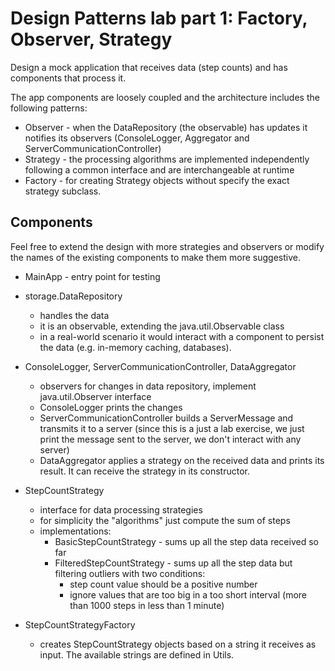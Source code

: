 # Design Patterns lab part 1: Factory, Observer, Strategy

Design a mock application that receives data (step counts) and has components that process it.

The app components are loosely coupled and the architecture includes the following patterns:
* Observer - when the DataRepository (the observable) has updates it notifies its observers (ConsoleLogger,
  Aggregator and ServerCommunicationController)
* Strategy - the processing algorithms are implemented independently following a common interface and are
  interchangeable at runtime
* Factory - for creating Strategy objects without specify the exact strategy subclass.

## Components

Feel free to extend the design with more strategies and observers or modify the names of the existing components to make
them more suggestive.

* MainApp - entry point for testing

* storage.DataRepository
    * handles the data
    * it is an observable, extending the java.util.Observable class
    * in a real-world scenario it would interact with a component to persist the data (e.g. in-memory caching, databases).

* ConsoleLogger, ServerCommunicationController, DataAggregator
    * observers for changes in data repository, implement java.util.Observer interface
    * ConsoleLogger prints the changes
    * ServerCommunicationController builds a ServerMessage and transmits it to a server (since this is a just a lab
      exercise, we just print the message sent to the server, we don't interact with any server)
    * DataAggregator applies a strategy on the received data and prints its result. It can receive the strategy in
      its constructor.

* StepCountStrategy
    * interface for data processing strategies
    * for simplicity the "algorithms" just compute the sum of steps
    * implementations:
        * BasicStepCountStrategy - sums up all the step data received so far
        * FilteredStepCountStrategy - sums up all the step data but filtering outliers with two conditions:
            * step count value should be a positive number
            * ignore values that are too big in a too short interval (more than 1000 steps in less than 1 minute)

* StepCountStrategyFactory
    * creates StepCountStrategy objects based on a string it receives as input. The available strings are defined in Utils.
